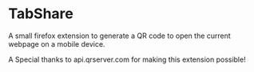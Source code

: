 # TabShare
A small firefox extension to generate a QR code to open the current webpage on a mobile device.

A Special thanks to api.qrserver.com for making this extension possible!
